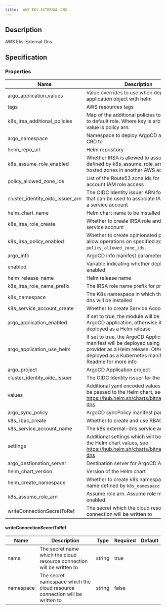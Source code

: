 ```yaml
---
title:  AWS EKS-EXTERNAL-DNS
---
```


## Description

AWS Eks-External-Dns

## Specification


### Properties

 Name | Description | Type | Required | Default 
 ------------ | ------------- | ------------- | ------------- | ------------- 
 argo_application_values | Value overrides to use when deploying argo application object with helm |  | false |  
 tags | AWS resources tags | map(string) | false |  
 k8s_irsa_additional_policies | Map of the additional policies to be attached to default role. Where key is arbiraty id and value is policy arn. | map(string) | false |  
 argo_namespace | Namespace to deploy ArgoCD application CRD to | string | false |  
 helm_repo_url | Helm repository | string | false |  
 k8s_assume_role_enabled | Whether IRSA is allowed to assume role defined by k8s_assume_role_arn. Useful for hosted zones in another AWS account. | bool | false |  
 policy_allowed_zone_ids | List of the Route53 zone ids for service account IAM role access | list(string) | false |  
 cluster_identity_oidc_issuer_arn | The OIDC Identity issuer ARN for the cluster that can be used to associate IAM roles with a service account | string | true |  
 helm_chart_name | Helm chart name to be installed | string | false |  
 k8s_irsa_role_create | Whether to create IRSA role and annotate service account | bool | false |  
 k8s_irsa_policy_enabled | Whether to create opinionated policy to allow operations on specified zones in `policy_allowed_zone_ids`. | bool | false |  
 argo_info | ArgoCD info manifest parameter |  | false |  
 enabled | Variable indicating whether deployment is enabled | bool | false |  
 helm_release_name | Helm release name | string | false |  
 k8s_irsa_role_name_prefix | The IRSA role name prefix for prometheus | string | false |  
 k8s_namespace | The K8s namespace in which the external-dns will be installed | string | false |  
 k8s_service_account_create | Whether to create Service Account | bool | false |  
 argo_application_enabled | If set to true, the module will be deployed as ArgoCD application, otherwise it will be deployed as a Helm release | bool | false |  
 argo_application_use_helm | If set to true, the ArgoCD Application manifest will be deployed using Kubernetes provider as a Helm release. Otherwise it'll be deployed as a Kubernetes manifest. See Readme for more info | bool | false |  
 argo_project | ArgoCD Application project | string | false |  
 cluster_identity_oidc_issuer | The OIDC Identity issuer for the cluster | string | true |  
 values | Additional yaml encoded values which will be passed to the Helm chart, see https://hub.helm.sh/charts/bitnami/external-dns | string | false |  
 argo_sync_policy | ArgoCD syncPolicy manifest parameter |  | false |  
 k8s_rbac_create | Whether to create and use RBAC resources | bool | false |  
 k8s_service_account_name | The k8s external-dns service account name |  | false |  
 settings | Additional settings which will be passed to the Helm chart values, see https://hub.helm.sh/charts/bitnami/external-dns | map(any) | false |  
 argo_destionation_server | Destination server for ArgoCD Application | string | false |  
 helm_chart_version | Version of the Helm chart | string | false |  
 helm_create_namespace | Whether to create k8s namespace with name defined by `k8s_namespace` | bool | false |  
 k8s_assume_role_arn | Assume role arn. Assume role must be enabled. |  | false |  
 writeConnectionSecretToRef | The secret which the cloud resource connection will be written to | [writeConnectionSecretToRef](#writeConnectionSecretToRef) | false |  


#### writeConnectionSecretToRef

 Name | Description | Type | Required | Default 
 ------------ | ------------- | ------------- | ------------- | ------------- 
 name | The secret name which the cloud resource connection will be written to | string | true |  
 namespace | The secret namespace which the cloud resource connection will be written to | string | false |  

